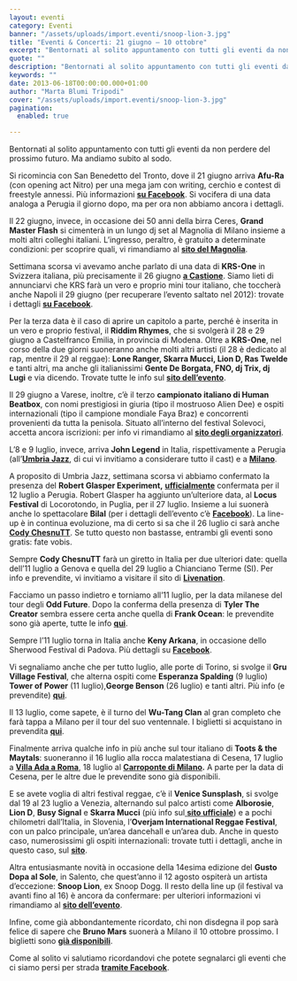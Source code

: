 ```yaml
---
layout: eventi
category: Eventi
banner: "/assets/uploads/import.eventi/snoop-lion-3.jpg"
title: "Eventi & Concerti: 21 giugno – 10 ottobre"
excerpt: "Bentornati al solito appuntamento con tutti gli eventi da non perdere del prossimo futuro. Ma andiamo subito al sodo. Si ricomincia con San Benedetto del Tronto, dove il 21 giugno arriva Afu-Ra (con opening act Nitro) per una mega jam con writing, cerchio e contest di freestyle annessi. Più informazioni su Facebook. Si vocifera di una data analoga [&hellip"
quote: ""
description: "Bentornati al solito appuntamento con tutti gli eventi da non perdere del prossimo futuro. Ma andiamo subito al sodo. Si ricomincia con San Benedetto del Tronto, dove il 21 giugno arriva Afu-Ra (con opening act Nitro) per una mega jam con writing, cerchio e contest di freestyle annessi. Più informazioni su Facebook. Si vocifera di una data analoga [&hellip"
keywords: ""
date: 2013-06-18T00:00:00.000+01:00
author: "Marta Blumi Tripodi"
cover: "/assets/uploads/import.eventi/snoop-lion-3.jpg"
pagination:
  enabled: true

---
```


Bentornati al solito appuntamento con tutti gli eventi da non perdere del prossimo futuro. Ma andiamo subito al sodo.

Si ricomincia con San Benedetto del Tronto, dove il 21 giugno arriva **Afu-Ra** (con opening act Nitro) per una mega jam con writing, cerchio e contest di freestyle annessi. Più informazioni [**su Facebook**](https://www.facebook.com/events/392900184158251/?ref=22 "https://www.facebook.com/events/392900184158251/?ref=22"). Si vocifera di una data analoga a Perugia il giorno dopo, ma per ora non abbiamo ancora i dettagli.

Il 22 giugno, invece, in occasione dei 50 anni della birra Ceres, **Grand Master Flash** si cimenterà in un lungo dj set al Magnolia di Milano insieme a molti altri colleghi italiani. L’ingresso, peraltro, è gratuito a determinate condizioni: per scoprire quali, vi rimandiamo al **[sito del Magnolia](http://www.circolomagnolia.it/evento/2499/CERES-HALF-CENTURY-PARTY-w-GRANDMASTER-FLASH-dj-set "http://www.circolomagnolia.it/evento/2499/CERES-HALF-CENTURY-PARTY-w-GRANDMASTER-FLASH-dj-set")**.

Settimana scorsa vi avevamo anche parlato di una data di **KRS-One** in Svizzera italiana, più precisamente il 26 giugno [**a Castione**](https://www.facebook.com/events/300352123432429/ "https://www.facebook.com/events/300352123432429/"). Siamo lieti di annunciarvi che KRS farà un vero e proprio mini tour italiano, che toccherà anche Napoli il 29 giugno (per recuperare l’evento saltato nel 2012): trovate i dettagli **[su Facebook](https://www.facebook.com/events/178908948940649/178959995602211/?notif%5Ft=like "https://www.facebook.com/events/178908948940649/178959995602211/?notif_t=like")**.

Per la terza data è il caso di aprire un capitolo a parte, perché è inserita in un vero e proprio festival, il **Riddim Rhymes**, che si svolgerà il 28 e 29 giugno a Castelfranco Emilia, in provincia di Modena. Oltre a **KRS-One**, nel corso della due giorni suoneranno anche molti altri artisti (il 28 è dedicato al rap, mentre il 29 al reggae): **Lone Ranger, Skarra Mucci, Lion D, Ras Twelde** e tanti altri, ma anche gli italianissimi **Gente De Borgata, FNO, dj Trix, dj Lugi** e via dicendo. Trovate tutte le info sul [**sito dell’evento**](http://www.riddimnrhymes.com/ "http://www.riddimnrhymes.com/").

Il 29 giugno a Varese, inoltre, c’è il terzo **campionato italiano di Human Beatbox**, con nomi prestigiosi in giuria (tipo il mostruoso Alien Dee) e ospiti internazionali (tipo il campione mondiale Faya Braz) e concorrenti provenienti da tutta la penisola. Situato all’interno del festival Solevoci, accetta ancora iscrizioni: per info vi rimandiamo al [**sito degli organizzatori**](http://www.itabeatboxers.com/ "http://www.itabeatboxers.com/").

L’8 e 9 luglio, invece, arriva **John Legend** in Italia, rispettivamente a Perugia (all’[**Umbria Jazz**](http://www.umbriajazz.com/pagine/umbria-jazz-13 "http://www.umbriajazz.com/pagine/umbria-jazz-13"), di cui vi invitiamo a considerare tutto il cast) e a [**Milano**](https://www.facebook.com/events/549875851703386/ "https://www.facebook.com/events/549875851703386/").

A proposito di Umbria Jazz, settimana scorsa vi abbiamo confermato la presenza del **Robert Glasper Experiment,** **[ufficialmente](http://www.umbriajazz.com/artisti/robert-glasper-experiment "http://www.umbriajazz.com/artisti/robert-glasper-experiment")** confermata per il 12 luglio a Perugia. Robert Glasper ha aggiunto un’ulteriore data, al **Locus Festival** di Locorotondo, in Puglia, per il 27 luglio. Insieme a lui suonerà anche lo spettacolare **Bilal** (per i dettagli dell’evento c’è [**Facebook**](https://www.facebook.com/events/621928244502406/ "https://www.facebook.com/events/621928244502406/")). La line-up è in continua evoluzione, ma di certo si sa che il 26 luglio ci sarà anche [**Cody ChesnuTT**](https://www.facebook.com/events/362534433852589/ "https://www.facebook.com/events/362534433852589/"). Se tutto questo non bastasse, entrambi gli eventi sono gratis: fate vobis.

Sempre **Cody ChesnuTT** farà un giretto in Italia per due ulteriori date: quella dell’11 luglio a Genova e quella del 29 luglio a Chianciano Terme (SI). Per info e prevendite, vi invitiamo a visitare il sito di [**Livenation**](https://www.livenation.it/ "http://www.livenation.it/").

Facciamo un passo indietro e torniamo all’11 luglio, per la data milanese del tour degli **Odd Future**. Dopo la conferma della presenza di **Tyler The Creator** sembra essere certa anche quella di **Frank Ocean**: le prevendite sono già aperte, tutte le info [**qui**](http://www.barleyarts.com/Concerti/1/3/8411/odd-future-milano "http://www.barleyarts.com/Concerti/1/3/8411/odd-future-milano").

Sempre l’11 luglio torna in Italia anche **Keny Arkana**, in occasione dello Sherwood Festival di Padova. Più dettagli su [**Facebook**](https://www.facebook.com/events/658466047512203/?ref=22 "https://www.facebook.com/events/658466047512203/?ref=22").

Vi segnaliamo anche che per tutto luglio, alle porte di Torino, si svolge il **Gru Village Festival**, che alterna ospiti come **Esperanza Spalding** (9 luglio) **Tower of Power** (11 luglio),**George Benson** (26 luglio) e tanti altri. Più info (e prevendite) [**qui**](http://www.gruvillage.com/newsite/?page%5Fid=2055 "http://www.gruvillage.com/newsite/?page_id=2055").

Il 13 luglio, come sapete, è il turno del **Wu-Tang Clan** al gran completo che farà tappa a Milano per il tour del suo ventennale. I biglietti si acquistano in prevendita [**qui**](http://www.ticketone.it/tickets.html?affiliate=IGA&doc=erdetaila&fun=erdetail&erid=947510&includeOnlybookable=true&gclid=CJWovrnturYCFUWS3godZx8AAA "http://www.ticketone.it/tickets.html?affiliate=IGA&doc=erdetaila&fun=erdetail&erid=947510&includeOnlybookable=true&gclid=CJWovrnturYCFUWS3godZx8AAA").

Finalmente arriva qualche info in più anche sul tour italiano di **Toots & the Maytals**: suoneranno il 16 luglio alla rocca malatestiana di Cesena, 17 luglio a [**Villa Ada a Roma**](http://www.ticketone.it/biglietti-toots-e-the-maytals-roma.html?affiliate=ITT&doc=artistPages%2Ftickets&fun=artist&action=tickets&key=962696%242913786&jumpIn=yTix&kuid=470212&from=erdetaila "http://www.ticketone.it/biglietti-toots-e-the-maytals-roma.html?affiliate=ITT&doc=artistPages%2Ftickets&fun=artist&action=tickets&key=962696%242913786&jumpIn=yTix&kuid=470212&from=erdetaila"), 18 luglio al **[Carroponte di Milano](http://www.ticketone.it/biglietti-carroponte-2013.html?affiliate=ITT&doc=artistPages%2Ftickets&fun=artist&action=tickets&erid=956717&xtcr=1&xtmc=Toots+and+The+Maytals "http://www.ticketone.it/biglietti-carroponte-2013.html?affiliate=ITT&doc=artistPages%2Ftickets&fun=artist&action=tickets&erid=956717&xtcr=1&xtmc=Toots+and+The+Maytals").** A parte per la data di Cesena, per le altre due le prevendite sono già disponibili.

E se avete voglia di altri festival reggae, c’è il **Venice Sunsplash**, si svolge dal 19 al 23 luglio a Venezia, alternando sul palco artisti come **Alborosie**, **Lion D**, **Busy Signal** e **Skarra Mucci** (più info sul[ **sito ufficiale**](http://www.venicesunsplash.org/ "http://www.venicesunsplash.org/")) e a pochi chilometri dall’Italia, in Slovenia, l’**Overjam International Reggae Festival**, con un palco principale, un’area dancehall e un’area dub. Anche in questo caso, numerosissimi gli ospiti internazionali: trovate tutti i dettagli, anche in questo caso, sul [**sito**](http://www.overjamfestival.com/it/ "http://www.overjamfestival.com/it/").

Altra entusiasmante novità in occasione della 14esima edizione del **Gusto Dopa al Sole**, in Salento, che quest’anno il 12 agosto ospiterà un artista d’eccezione: **Snoop Lion**, ex Snoop Dogg. Il resto della line up (il festival va avanti fino al 16) è ancora da confermare: per ulteriori informazioni vi rimandiamo al [**sito dell’evento**](http://gustodopaalsole.com/it/programma/ "http://gustodopaalsole.com/it/programma/").

Infine, come già abbondantemente ricordato, chi non disdegna il pop sarà felice di sapere che **Bruno Mars** suonerà a Milano il 10 ottobre prossimo. I biglietti sono [**già disponibili**](http://www.ticketone.it/bruno-mars-biglietti.html?affiliate=ITT&doc=artistPages/tickets&fun=artist&action=tickets&kuid=458558 "http://www.ticketone.it/bruno-mars-biglietti.html?affiliate=ITT&doc=artistPages/tickets&fun=artist&action=tickets&kuid=458558").

Come al solito vi salutiamo ricordandovi che potete segnalarci gli eventi che ci siamo persi per strada [**tramite Facebook**](https://www.facebook.com/pages/Hotmccom/263605365068 "https://www.facebook.com/pages/Hotmccom/263605365068").
